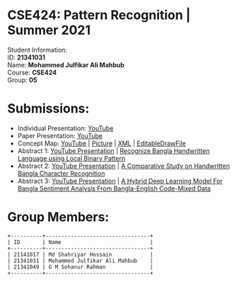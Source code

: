 # CSE424: Pattern Recognition | Summer 2021
Student Information: \
ID: **21341031** \
Name: **Mohammed Julfikar Ali Mahbub** \
Course: **CSE424** \
Group: **05**

# Submissions:
- Individual Presentation: [YouTube](https://youtu.be/WRnuehCXptI)
- Paper Presentation: [YouTube](https://youtu.be/RlyCFfqOpXI)
- Concept Map: [YouTube](https://www.youtube.com/watch?v=m3dW1mW2DBY) | [Picture](https://github.com/o-julfikar/CSE424-Pattern-Recognition-Summer-2021/blob/main/submission3/CSE424_ConceptMap_InformationExtraction_Group5.png) | [XML](https://github.com/o-julfikar/CSE424-Pattern-Recognition-Summer-2021/blob/main/submission3/CSE424_ConceptMap_InformationExtraction_Group5.xml) | [EditableDrawFile](https://drive.google.com/file/d/1Qg4alpZLKscIbTzamuqY944S45zq1jnX/view?usp=sharing)
- Abstract 1: [YouTube Presentation](https://youtu.be/ippfI299cZ8) | [Recognize Bangla Handwritten Language using Local Binary Pattern](https://github.com/o-julfikar/CSE424-Pattern-Recognition-Summer-2021/tree/main/submission4)
- Abstract 2: [YouTube Presentation](https://www.youtube.com/watch?v=h6zOBV0R6Zk) | [A Comparative Study on Handwritten Bangla Character Recognition](https://github.com/o-julfikar/CSE424-Pattern-Recognition-Summer-2021/tree/main/submission5)
- Abstract 3: [YouTube Presentation](https://www.youtube.com/mohammadzulfikar) | [A Hybrid Deep Learning Model For Bangla Sentiment Analysis From Bangla-English Code-Mixed Data](https://github.com/o-julfikar/CSE424-Pattern-Recognition-Summer-2021/tree/main/submission6)

# Group Members:
```
+----------+---------------------------------+
| ID       | Name                            |
+----------+---------------------------------+
| 21141017 | Md Shahriyar Hossain            |
| 21341031 | Mohammed Julfikar Ali Mahbub    | 
| 21341049 | G M Sohanur Rahman              |
+----------+---------------------------------+ 
```
